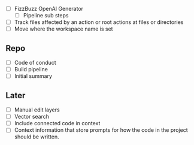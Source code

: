 
- [ ] FizzBuzz OpenAI Generator
    - [ ] Pipeline sub steps
- [ ] Track files affected by an action or root actions at files or directories
- [ ] Move where the workspace name is set

## Repo

- [ ] Code of conduct
- [ ] Build pipeline
- [ ] Initial summary

## Later

- [ ] Manual edit layers
- [ ] Vector search
- [ ] Include connected code in context
- [ ] Context information that store prompts for how the code in the project should be written.